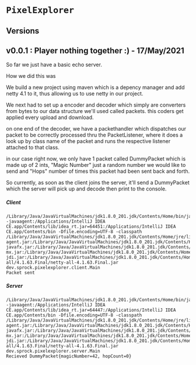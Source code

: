 # `PixelExplorer`

## Versions
## v0.0.1 : Player nothing together :) - 17/May/2021 
So far we just have a basic echo server.

How we did this was

We build a new project using maven which is a depency manager
and add netty 4.1 to it, thus allowing us to use netty in our
project. 

We next had to set up a encoder and decoder which simply
are converters from bytes to our data structure we'll used called 
packets. this coders get applied every upload and download.

on one end of the decoder, we have a packethandler which
dispatches our packet to be correctly processed thru the 
PacketListener, where it does a look up by class name of the packet
and runs the respective listener attached to that class.

in our case right now, we only have 1 packet called DummyPacket
which is made up of 2 ints, "Magic Number" just a random number we would
like to send and "Hops" number of times this packet had been sent
back and forth.

So currently, as soon as the client joins the server, it'll
send a DummyPacket which the server will pick up and decode
then print to the console.

##### Client
```
/Library/Java/JavaVirtualMachines/jdk1.8.0_201.jdk/Contents/Home/bin/java -javaagent:/Applications/IntelliJ IDEA CE.app/Contents/lib/idea_rt.jar=64451:/Applications/IntelliJ IDEA CE.app/Contents/bin -Dfile.encoding=UTF-8 -classpath /Library/Java/JavaVirtualMachines/jdk1.8.0_201.jdk/Contents/Home/jre/lib/charsets.jar:/Library/Java/JavaVirtualMachines/jdk1.8.0_201.jdk/Contents/Home/jre/lib/deploy.jar:/Library/Java/JavaVirtualMachines/jdk1.8.0_201.jdk/Contents/Home/jre/lib/ext/cldrdata.jar:/Library/Java/JavaVirtualMachines/jdk1.8.0_201.jdk/Contents/Home/jre/lib/ext/dnsns.jar:/Library/Java/JavaVirtualMachines/jdk1.8.0_201.jdk/Contents/Home/jre/lib/ext/jaccess.jar:/Library/Java/JavaVirtualMachines/jdk1.8.0_201.jdk/Contents/Home/jre/lib/ext/jfxrt.jar:/Library/Java/JavaVirtualMachines/jdk1.8.0_201.jdk/Contents/Home/jre/lib/ext/localedata.jar:/Library/Java/JavaVirtualMachines/jdk1.8.0_201.jdk/Contents/Home/jre/lib/ext/nashorn.jar:/Library/Java/JavaVirtualMachines/jdk1.8.0_201.jdk/Contents/Home/jre/lib/ext/sunec.jar:/Library/Java/JavaVirtualMachines/jdk1.8.0_201.jdk/Contents/Home/jre/lib/ext/sunjce_provider.jar:/Library/Java/JavaVirtualMachines/jdk1.8.0_201.jdk/Contents/Home/jre/lib/ext/sunpkcs11.jar:/Library/Java/JavaVirtualMachines/jdk1.8.0_201.jdk/Contents/Home/jre/lib/ext/zipfs.jar:/Library/Java/JavaVirtualMachines/jdk1.8.0_201.jdk/Contents/Home/jre/lib/javaws.jar:/Library/Java/JavaVirtualMachines/jdk1.8.0_201.jdk/Contents/Home/jre/lib/jce.jar:/Library/Java/JavaVirtualMachines/jdk1.8.0_201.jdk/Contents/Home/jre/lib/jfr.jar:/Library/Java/JavaVirtualMachines/jdk1.8.0_201.jdk/Contents/Home/jre/lib/jfxswt.jar:/Library/Java/JavaVirtualMachines/jdk1.8.0_201.jdk/Contents/Home/jre/lib/jsse.jar:/Library/Java/JavaVirtualMachines/jdk1.8.0_201.jdk/Contents/Home/jre/lib/management-agent.jar:/Library/Java/JavaVirtualMachines/jdk1.8.0_201.jdk/Contents/Home/jre/lib/plugin.jar:/Library/Java/JavaVirtualMachines/jdk1.8.0_201.jdk/Contents/Home/jre/lib/resources.jar:/Library/Java/JavaVirtualMachines/jdk1.8.0_201.jdk/Contents/Home/jre/lib/rt.jar:/Library/Java/JavaVirtualMachines/jdk1.8.0_201.jdk/Contents/Home/lib/ant-javafx.jar:/Library/Java/JavaVirtualMachines/jdk1.8.0_201.jdk/Contents/Home/lib/dt.jar:/Library/Java/JavaVirtualMachines/jdk1.8.0_201.jdk/Contents/Home/lib/javafx-mx.jar:/Library/Java/JavaVirtualMachines/jdk1.8.0_201.jdk/Contents/Home/lib/jconsole.jar:/Library/Java/JavaVirtualMachines/jdk1.8.0_201.jdk/Contents/Home/lib/packager.jar:/Library/Java/JavaVirtualMachines/jdk1.8.0_201.jdk/Contents/Home/lib/sa-jdi.jar:/Library/Java/JavaVirtualMachines/jdk1.8.0_201.jdk/Contents/Home/lib/tools.jar:/Users/heathlogancampbell/Documents/software/Companies/CobbleSwordV2/PixelExplorer/Client/target/classes:/Users/heathlogancampbell/.m2/repository/io/netty/netty-all/4.1.63.Final/netty-all-4.1.63.Final.jar dev.sprock.pixelexplorer.client.Main
Packet sent
```

##### Server
```
/Library/Java/JavaVirtualMachines/jdk1.8.0_201.jdk/Contents/Home/bin/java -javaagent:/Applications/IntelliJ IDEA CE.app/Contents/lib/idea_rt.jar=64447:/Applications/IntelliJ IDEA CE.app/Contents/bin -Dfile.encoding=UTF-8 -classpath /Library/Java/JavaVirtualMachines/jdk1.8.0_201.jdk/Contents/Home/jre/lib/charsets.jar:/Library/Java/JavaVirtualMachines/jdk1.8.0_201.jdk/Contents/Home/jre/lib/deploy.jar:/Library/Java/JavaVirtualMachines/jdk1.8.0_201.jdk/Contents/Home/jre/lib/ext/cldrdata.jar:/Library/Java/JavaVirtualMachines/jdk1.8.0_201.jdk/Contents/Home/jre/lib/ext/dnsns.jar:/Library/Java/JavaVirtualMachines/jdk1.8.0_201.jdk/Contents/Home/jre/lib/ext/jaccess.jar:/Library/Java/JavaVirtualMachines/jdk1.8.0_201.jdk/Contents/Home/jre/lib/ext/jfxrt.jar:/Library/Java/JavaVirtualMachines/jdk1.8.0_201.jdk/Contents/Home/jre/lib/ext/localedata.jar:/Library/Java/JavaVirtualMachines/jdk1.8.0_201.jdk/Contents/Home/jre/lib/ext/nashorn.jar:/Library/Java/JavaVirtualMachines/jdk1.8.0_201.jdk/Contents/Home/jre/lib/ext/sunec.jar:/Library/Java/JavaVirtualMachines/jdk1.8.0_201.jdk/Contents/Home/jre/lib/ext/sunjce_provider.jar:/Library/Java/JavaVirtualMachines/jdk1.8.0_201.jdk/Contents/Home/jre/lib/ext/sunpkcs11.jar:/Library/Java/JavaVirtualMachines/jdk1.8.0_201.jdk/Contents/Home/jre/lib/ext/zipfs.jar:/Library/Java/JavaVirtualMachines/jdk1.8.0_201.jdk/Contents/Home/jre/lib/javaws.jar:/Library/Java/JavaVirtualMachines/jdk1.8.0_201.jdk/Contents/Home/jre/lib/jce.jar:/Library/Java/JavaVirtualMachines/jdk1.8.0_201.jdk/Contents/Home/jre/lib/jfr.jar:/Library/Java/JavaVirtualMachines/jdk1.8.0_201.jdk/Contents/Home/jre/lib/jfxswt.jar:/Library/Java/JavaVirtualMachines/jdk1.8.0_201.jdk/Contents/Home/jre/lib/jsse.jar:/Library/Java/JavaVirtualMachines/jdk1.8.0_201.jdk/Contents/Home/jre/lib/management-agent.jar:/Library/Java/JavaVirtualMachines/jdk1.8.0_201.jdk/Contents/Home/jre/lib/plugin.jar:/Library/Java/JavaVirtualMachines/jdk1.8.0_201.jdk/Contents/Home/jre/lib/resources.jar:/Library/Java/JavaVirtualMachines/jdk1.8.0_201.jdk/Contents/Home/jre/lib/rt.jar:/Library/Java/JavaVirtualMachines/jdk1.8.0_201.jdk/Contents/Home/lib/ant-javafx.jar:/Library/Java/JavaVirtualMachines/jdk1.8.0_201.jdk/Contents/Home/lib/dt.jar:/Library/Java/JavaVirtualMachines/jdk1.8.0_201.jdk/Contents/Home/lib/javafx-mx.jar:/Library/Java/JavaVirtualMachines/jdk1.8.0_201.jdk/Contents/Home/lib/jconsole.jar:/Library/Java/JavaVirtualMachines/jdk1.8.0_201.jdk/Contents/Home/lib/packager.jar:/Library/Java/JavaVirtualMachines/jdk1.8.0_201.jdk/Contents/Home/lib/sa-jdi.jar:/Library/Java/JavaVirtualMachines/jdk1.8.0_201.jdk/Contents/Home/lib/tools.jar:/Users/heathlogancampbell/Documents/software/Companies/CobbleSwordV2/PixelExplorer/Client/target/classes:/Users/heathlogancampbell/.m2/repository/io/netty/netty-all/4.1.63.Final/netty-all-4.1.63.Final.jar dev.sprock.pixelexplorer.server.Main
Recieved DummyPacket{magicNumber=42, hopCount=0}
```